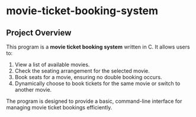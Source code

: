 # movie-ticket-booking-system

## Project Overview
This program is a **movie ticket booking system** written in C. It allows users to:
1. View a list of available movies.
2. Check the seating arrangement for the selected movie.
3. Book seats for a movie, ensuring no double booking occurs.
4. Dynamically choose to book tickets for the same movie or switch to another movie.

The program is designed to provide a basic, command-line interface for managing movie ticket bookings efficiently.
